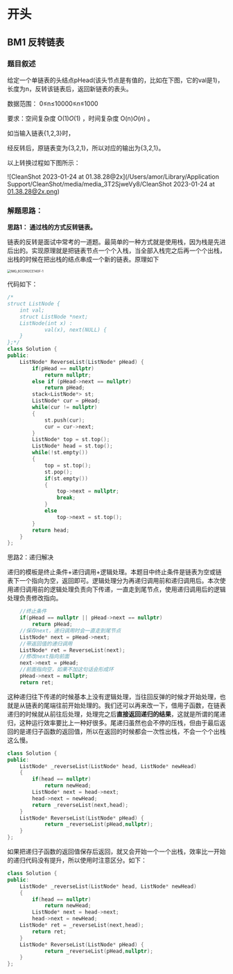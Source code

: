 # 开头



## **BM1** **反转链表**

### 题目叙述

给定一个单链表的头结点pHead(该头节点是有值的，比如在下图，它的val是1)，长度为n，反转该链表后，返回新链表的表头。 

数据范围： 0≤n≤10000≤*n*≤1000

要求：空间复杂度 O(1)*O*(1) ，时间复杂度 O(n)*O*(*n*) 。 

如当输入链表{1,2,3}时， 

经反转后，原链表变为{3,2,1}，所以对应的输出为{3,2,1}。 

以上转换过程如下图所示：

![CleanShot 2023-01-24 at 01.38.28@2x](/Users/amor/Library/Application Support/CleanShot/media/media_3T2SjweVy8/CleanShot 2023-01-24 at 01.38.28@2x.png)

### 解题思路：

**思路1： 通过栈的方式反转链表。**

链表的反转是面试中常考的一道题。最简单的一种方式就是使用栈，因为栈是先进后出的。实现原理就是把链表节点一个个入栈，当全部入栈完之后再一个个出栈，出栈的时候在把出栈的结点串成一个新的链表。原理如下

<img src="/Users/amor/Downloads/IMG_6CC992CE140F-1.jpeg" alt="IMG_6CC992CE140F-1" style="zoom:50%;" />

代码如下：

```c++
/*
struct ListNode {
	int val;
	struct ListNode *next;
	ListNode(int x) :
			val(x), next(NULL) {
	}
};*/
class Solution {
public:
    ListNode* ReverseList(ListNode* pHead) {
		if(pHead == nullptr)
			return nullptr;
		else if (pHead->next == nullptr)
			return pHead;
		stack<ListNode*> st;
		ListNode* cur = pHead;
		while(cur != nullptr)
		{
			st.push(cur);
			cur = cur->next;
		}
		ListNode* top = st.top();
		ListNode* head = st.top();
		while(!st.empty())
		{
			top = st.top();
			st.pop();
			if(st.empty())
			{
				top->next = nullptr;
				break;
			}
			else	
				top->next = st.top();
		}
		return head;
    }
};
```

思路2：递归解决

递归的模板是终止条件+递归调用+逻辑处理。本题目中终止条件是链表为空或链表下一个指向为空，返回即可。逻辑处理分为再递归调用前和递归调用后。本次使用递归调用前的逻辑处理负责向下传递，一直走到尾节点，使用递归调用后的逻辑处理负责修改指向。

```c++
	//终止条件
	if(pHead == nullptr || pHead->next == nullptr)
		return pHead;
	//保存next，递归调用时会一直走到尾节点
	ListNode* next = pHead->next;
	//带返回值的递归调用
	ListNode* ret = ReverseList(next);
	//修改next指向前面
	next->next = pHead;
	//前面指向空，如果不加这句话会形成环
	pHead->next = nullptr;
	return ret;
```

这种递归往下传递的时候基本上没有逻辑处理，当往回反弹的时候才开始处理，也就是从链表的尾端往前开始处理的。我们还可以再来改一下，借用子函数，在链表递归的时候就从前往后处理，处理完之后**直接返回递归的结果**，这就是所谓的尾递归，这种运行效率要比上一种好很多。尾递归虽然也会不停的压栈，但由于最后返回的是递归子函数的返回值，所以在返回的时候都会一次性出栈，不会一个个出栈这么慢。

```c++
class Solution {
public:
	ListNode* _reverseList(ListNode* head, ListNode* newHead)
	{
		if(head == nullptr)
			return newHead;
		ListNode* next = head->next;
		head->next = newHead;
		return _reverseList(next,head);
	}
    ListNode* ReverseList(ListNode* pHead) {
			return _reverseList(pHead,nullptr);
    }
};
```

如果把递归子函数的返回值保存后返回，就又会开始一个一个出栈，效率比一开始的递归代码没有提升，所以使用时注意区分。如下：

```c++
class Solution {
public:
	ListNode* _reverseList(ListNode* head, ListNode* newHead)
	{
		if(head == nullptr)
			return newHead;
		ListNode* next = head->next;
		head->next = newHead;
    ListNode* ret = _reverseList(next,head);
		return ret;
	}
    ListNode* ReverseList(ListNode* pHead) {
			return _reverseList(pHead,nullptr);
    }
};
```

